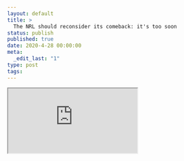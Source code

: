 ```yaml
---
layout: default
title: >
  The NRL should reconsider its comeback: it's too soon
status: publish
published: true
date: 2020-4-28 00:00:00
meta:
  _edit_last: "1"
type: post
tags:
---
```

<div  id="qrcode"></div>
<div>
<iframe src="https://researchers.mq.edu.au/en/publications/the-nrl-should-reconsider-its-comeback-its-too-soon">
</iframe>
</div>

<script type="text/javascript" src="/js/qr/qrcode.js"></script>
<script type="text/javascript">
new QRCode(document.getElementById("qrcode"), "https://researchers.mq.edu.au/en/publications/the-nrl-should-reconsider-its-comeback-its-too-soon");
</script>
        